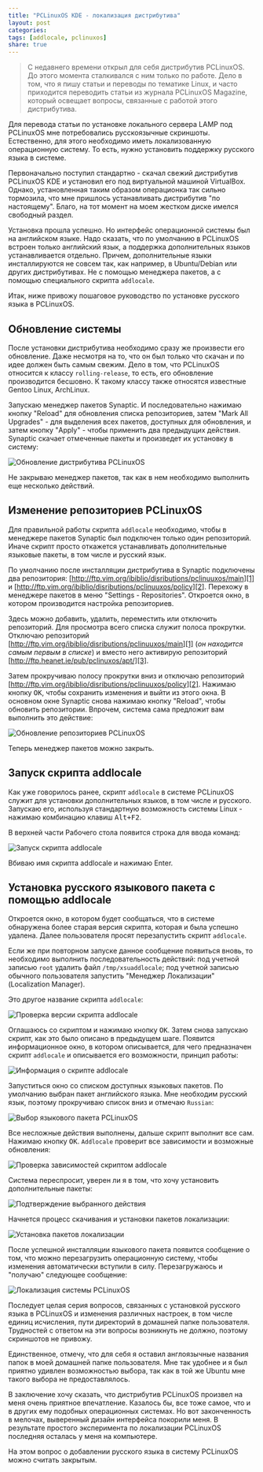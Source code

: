```yaml
---
title: "PCLinuxOS KDE - локализация дистрибутива"
layout: post
categories:
tags: [addlocale, pclinuxos]
share: true
---
```


> С недавнего времени открыл для себя дистрибутив PCLinuxOS. До этого момента сталкивался с ним только по работе. Дело в том, что я пишу статьи и переводы по тематике Linux, и часто приходится переводить статьи из журнала PCLinuxOS Magazine, который освещает вопросы, связанные с работой этого дистрибутива.

Для перевода статьи по установке локального сервера LAMP под PCLinuxOS мне потребовались русскоязычные скриншоты. Естественно, для этого необходимо иметь локализованную операционную систему. То есть, нужно установить поддержку русского языка в системе.

Первоначально поступил стандартно - скачал свежий дистрибутив PCLinuxOS KDE и установил его под виртуальной машиной VirtualBox. Однако, установленная таким образом операционка так сильно тормозила, что мне пришлось устанавливать дистрибутив "по настоящему". Благо, на тот момент на моем жестком диске имелся свободный раздел.

Установка прошла успешно. Но интерфейс операционной системы был на английском языке. Надо сказать, что по умолчанию в PCLinuxOS встроен только английский язык, а поддержка дополнительных языков устанавливается отдельно. Причем, дополнительные языки инсталлируются не совсем так, как например, в Ubuntu/Debian или других дистрибутивах. Не с помощью менеджера пакетов, а с помощью специального скрипта `addlocale`.

Итак, ниже привожу пошаговое руководство по установке русского языка в PCLinuxOS.

## Обновление системы

После установки дистрибутива необходимо сразу же произвести его обновление. Даже несмотря на то, что он был только что скачан и по идее должен быть самым свежим. Дело в том, что PCLinuxOS относится к классу `rolling-release`, то есть, его обновление производится бесшовно. К такому классу также относятся известные Gentoo Linux, ArchLinux.

Запускаю менеджер пакетов Synaptic. И последовательно нажимаю кнопку "Reload" для обновления списка репозиториев, затем "Mark All Upgrades" - для выделения всех пакетов, доступных для обновления, и затем кнопку "Apply" - чтобы применить два предыдущих действия. Synaptic скачает отмеченные пакеты и произведет их установку в систему:

![Обновление дистрибутива PCLinuxOS]({{site.url}}/images/uploads/2013/11/pclinuxos_localization_1.jpg)

Не закрываю менеджер пакетов, так как в нем необходимо выполнить еще несколько действий.

## Изменение репозиториев PCLinuxOS

Для правильной работы скрипта `addlocale` необходимо, чтобы в менеджере пакетов Synaptic был подключен только один репозиторий. Иначе скрипт просто откажется устанавливать дополнительные языковые пакеты, в том числе и русский язык.

По умолчанию после инсталляции дистрибутива в Synaptic подключены два репозитория: [http://ftp.vim.org/ibiblio/disributions/pclinuuxos/main][1] и [http://ftp.vim.org/ibiblio/disributions/pclinuuxos/policy][2]. Перехожу в менеджере пакетов в меню "Settings - Repositories". Откроется окно, в котором производится настройка репозиториев.

Здесь можно добавить, удалить, переместить или отключить репозиторий. Для просмотра всего списка служит полоса прокрутки. Отключаю репозиторий [http://ftp.vim.org/ibiblio/disributions/pclinuuxos/main][1] (*он находится самым первым в списке*) и вместо него активирую репозиторий [http://ftp.heanet.ie/pub/pclinuxos/apt/][3].

Затем прокручиваю полосу прокрутки вниз и отключаю репозиторий [http://ftp.vim.org/ibiblio/disributions/pclinuuxos/policy][2]. Нажимаю кнопку <kbd>ОК</kbd>, чтобы сохранить изменения и выйти из этого окна. В основном окне Synaptic снова нажимаю кнопку "Reload", чтобы обновить репозитории. Впрочем, система сама предложит вам выполнить это действие:

![Обновление репозиториев PCLinuxOS]({{site.url}}/images/uploads/2013/11/pclinuxos_localization_1-1.jpg)

Теперь менеджер пакетов можно закрыть.

## Запуск скрипта addlocale

Как уже говорилось ранее, скрипт `addlocale` в системе PCLinuxOS служит для установки дополнительных языков, в том числе и русского. Запускаю его, используя стандартную возможность системы Linux - нажимаю комбинацию клавиш <kbd>Alt+F2</kbd>.

В верхней части Рабочего стола появится строка для ввода команд:

![Запуск скрипта addlocale]({{site.url}}/images/uploads/2013/11/pclinuxos_localization_2.jpg)

Вбиваю имя скрипта addlocale и нажимаю Enter.

## Установка русского языкового пакета с помощью addlocale

Откроется окно, в котором будет сообщаться, что в системе обнаружена более старая версия скрипта, которая и была успешно удалена. Далее пользователя просят перезапустить скрипт `addlocale`.

Если же при повторном запуске данное сообщение появиться вновь, то необходимо выполнить последовательность действий: под учетной записью `root` удалить файл `/tmp/xsuaddlocale`; под учетной записью обычного пользователя запустить "Менеджер Локализации" (Localization Manager).

Это другое название скрипта `addlocale`:

![Проверка версии скрипта addlocale]({{site.url}}/images/uploads/2013/10/pclinuxos_localization_3.jpg)

Оглашаюсь со скриптом и нажимаю кнопку <kbd>OK</kbd>. Затем снова запускаю скрипт, как это было описано в предыдущем шаге. Появится информационное окно, в котором описывается, для чего предназначен скрипт `addlocale` и описывается его возможности, принцип работы:

![Информация о скрипте addlocale]({{site.url}}/images/uploads/2013/10/pclinuxos_localization_3-1.jpg)

Запуститься окно со списком доступных языковых пакетов. По умолчанию выбран пакет английского языка. Мне необходим русский язык, поэтому прокручиваю список вниз и отмечаю `Russian`:

![Выбор языкового пакета PCLinuxOS]({{site.url}}/images/uploads/2013/10/pclinuxos_localization_4.jpg)

Все несложные действия выполнены, дальше скрипт выполнит все сам. Нажимаю кнопку <kbd>ОК</kbd>. `Addlocale` проверит все зависимости и возможные обновления:

![Проверка зависимостей скриптом addlocale]({{site.url}}/images/uploads/2013/10/pclinuxos_localization_4-2.jpg)

Система переспросит, уверен ли я в том, что хочу установить дополнительные пакеты:

![Подтверждение выбранного действия]({{site.url}}/images/uploads/2013/10/pclinuxos_localization_4-1.jpg)

Начнется процесс скачивания и установки пакетов локализации:

![Установка пакетов локализации]({{site.url}}/images/uploads/2013/10/pclinuxos_localization_5.jpg)

После успешной инсталляции языкового пакета появится сообщение о том, что можно перезагрузить операционную систему, чтобы изменения автоматически вступили в силу. Перезагружаюсь и "получаю" следующее сообщение:

![Локализация системы PCLinuxOS]({{site.url}}/images/uploads/2013/10/pclinuxos_localization_5-1.jpg)

Последует целая серия вопросов, связанных с установкой русского языка в PCLinuxOS и изменения различных настроек, в том числе единиц исчисления, пути директорий в домашней папке пользователя. Трудностей с ответом на эти вопросы возникнуть не должно, поэтому скриншотов не привожу.

Единственное, отмечу, что для себя я оставил англоязычные названия папок в моей домашней папке пользователя. Мне так удобнее и я был приятно удивлен возможностью выбора, так как в той же Ubuntu мне такого выбора не предоставлялось.

В заключение хочу сказать, что дистрибутив PCLinuxOS произвел на меня очень приятное впечатление. Казалось бы, все тоже самое, что и в других ему подобных операционных системах. Но вот законченность в мелочах, выверенный дизайн интерфейса покорили меня. В результате простого эксперимента по локализации PCLinuxOS последняя осталась у меня на компьютере.

На этом вопрос о добавлении русского языка в систему PCLinuxOS можно считать закрытым.

[1]: http://ftp.vim.org/ibiblio/disributions/pclinuuxos/main "Main"
[2]: http://ftp.vim.org/ibiblio/disributions/pclinuuxos/policy "Policy"
[3]: http://ftp.heanet.ie/pub/pclinuxos/apt/ "Apt"
